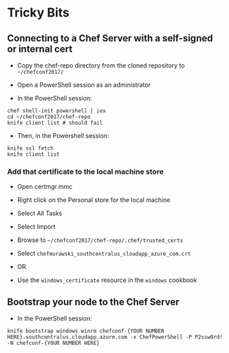 # Tricky Bits

## Connecting to a Chef Server with a self-signed or internal cert

* Copy the chef-repo directory from the cloned repository to `~/chefconf2017/`

* Open a PowerShell session as an administrator
* In the PowerShell session:

```
chef shell-init powershell | iex
cd ~/chefconf2017/chef-repo
knife client list # should fail
```

* Then, in the Powershell session:

```
knife ssl fetch
knife client list
```

### Add that certificate to the local machine store

* Open certmgr.mmc
* Right click on the Personal store for the local machine
* Select All Tasks
* Select Import
* Browse to `~/chefconf2017/chef-repo/.chef/trusted_certs`
* Select `chefmurawski_southcentralus_cloudapp_azure_com.crt`

* OR

* Use the `windows_certificate` resource in the `windows` cookbook

## Bootstrap your node to the Chef Server

* In the PowerShell session:

```
knife bootstrap windows winrm chefconf-{YOUR NUMBER HERE}.southcentralus.cloudapp.azure.com -x ChefPowerShell -P P2ssw0rd! -N chefconf-{YOUR NUMBER HERE}
```
